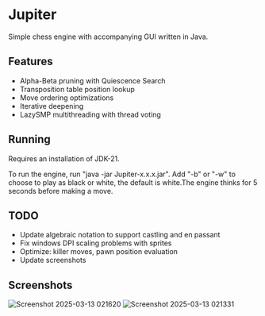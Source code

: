 # Jupiter
Simple chess engine with accompanying GUI written in Java.

## Features
- Alpha-Beta pruning with Quiescence Search
- Transposition table position lookup
- Move ordering optimizations
- Iterative deepening
- LazySMP multithreading with thread voting

## Running
Requires an installation of JDK-21.

To run the engine, run "java -jar Jupiter-x.x.x.jar". Add "-b" or "-w" to 
choose to play as black or white, the default is white.The engine thinks 
for 5 seconds before making a move. 

## TODO
- Update algebraic notation to support castling and en passant
- Fix windows DPI scaling problems with sprites
- Optimize: killer moves, pawn position evaluation
- Update screenshots

## Screenshots
![Screenshot 2025-03-13 021620](https://github.com/user-attachments/assets/97d9264a-a084-4c1a-941f-c9af67e3982c)
![Screenshot 2025-03-13 021331](https://github.com/user-attachments/assets/f68b0f4c-8775-42da-9ca5-80977b74efe8)
